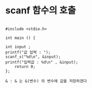 # scanf 함수의 호출

```

#include <stdio.h> 

int main () {

int input ;
printf("값 입력 : ");
scanf_s("%d\n", &input);
printf("입력값 : %d\n" , &input);
    return 0;
};

```

```
& : & 는 &(변수) 의 변수에 값을 저장하겠다 

```


